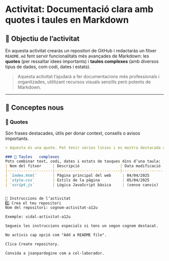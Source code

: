 # Activitat: Documentació clara amb quotes i taules en Markdown

## 🎯 Objectiu de l’activitat

En aquesta activitat crearàs un repositori de GitHub i redactaràs un fitxer `README.md` fent servir funcionalitats més avançades de Markdown: les **quotes** (per ressaltar idees importants) i **taules complexes** (amb diversos tipus de dades, com codi, dates i estats).

> Aquesta activitat t’ajudarà a fer documentacions més professionals i organitzades, utilitzant recursos visuals senzills però potents de Markdown.

---

## 🧠 Conceptes nous

### 🔸 Quotes

Són frases destacades, útils per donar context, consells o avisos importants.

```markdown
> Aquesta és una quote. Pot tenir vàries línies i es mostra destacada al Markdown.

### 🔸 Taules   complexes
Pots combinar text, codi, dates i estats de tasques dins d’una taula:
| Nom del fitxer     | Descripció                  | Data modificació | Estat    |
|--------------------|-----------------------------|------------------|----------|
| `index.html`       | Pàgina principal del web     | 04/04/2025       | ✅ Fet    |
| `style.css`        | Estils de la pàgina          | 05/04/2025       | 🟡 En procés |
| `script.js`        | Lògica JavaScript bàsica     | (sense canvis)   | 🔴 Pendent |


📝 Instruccions de l’activitat
1️⃣ Crea el teu repositori
Nom del repositori: cognom-activitat-a12u

Exemple: vidal-activitat-a12u

Segueix les instruccions especials si tens un segon cognom destacat.

No activis cap opció com "Add a README file".

Clica Create repository.

Convida a joanpardogine com a col·laborador.

